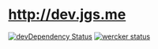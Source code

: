 # http://dev.jgs.me

[![devDependency Status](https://david-dm.org/jgsme/dev/status.png)](https://david-dm.org/jgsme/dev)
[![wercker status](https://app.wercker.com/status/4be0341fb2107191d990c0fc3e450487/s/master "wercker status")](https://app.wercker.com/project/bykey/4be0341fb2107191d990c0fc3e450487)
